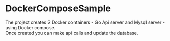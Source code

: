 # DockerComposeSample

The project creates 2 Docker containers - Go Api server and Mysql server - using Docker compose.</br> Once created you can make api calls and update the database. 
